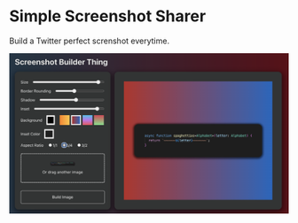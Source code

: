 # Simple Screenshot Sharer

Build a Twitter perfect screnshot everytime.

![Simple screenshot sharer user interface](./screenshot.png)
